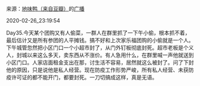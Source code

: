来源：[地味鸭（来自豆瓣）](https://www.douban.com/people/47513232/)的[广播](https://www.douban.com/people/47513232/status/2835140424/)


2020-02-26_23:19:54


Day35.今天某个团购又有人偷菜，一群人在群里抓了一下午小偷，根本抓不着，最后估计又是所有参团的人平摊钱。搞不好和上次家乐福团购的小偷就是一个人。
下午城管忽然把小区门口一个小超市封了，从门外钉板彻底封死。超市老板是个义人，封城以来这么多天，卖东西从不涨价。有人急用什么，在群里喊一声他就送到小区门口。人家店面租金支出在那，讨生活不容易，居然就这么被封了。问了下封他的原因，只是说他是私人经营。现在防疫工作形势严峻，所有私人经营、未获防疫许可证的都不能开门，都要封死。一刀切搞成这样，真是无语。
